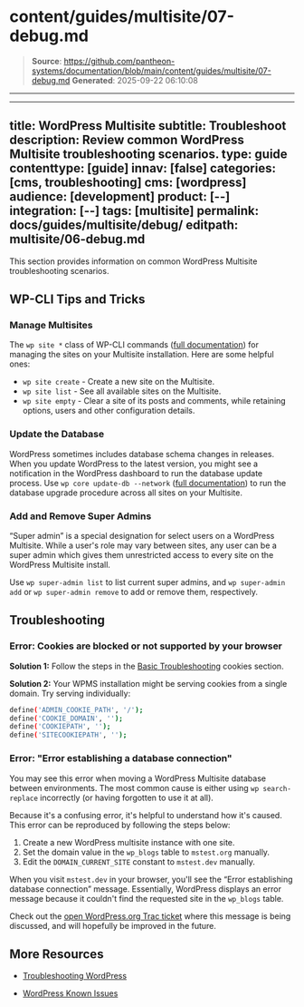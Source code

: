 # content/guides/multisite/07-debug.md

> **Source**: https://github.com/pantheon-systems/documentation/blob/main/content/guides/multisite/07-debug.md
> **Generated**: 2025-09-22 06:10:08

---

---
title: WordPress Multisite
subtitle: Troubleshoot
description: Review common WordPress Multisite troubleshooting scenarios.
type: guide
contenttype: [guide]
innav: [false]
categories: [cms, troubleshooting]
cms: [wordpress]
audience: [development]
product: [--]
integration: [--]
tags: [multisite]
permalink: docs/guides/multisite/debug/
editpath: multisite/06-debug.md
---

This section provides information on common WordPress Multisite troubleshooting scenarios.

## WP-CLI Tips and Tricks

### Manage Multisites

The `wp site *` class of WP-CLI commands ([full documentation](https://developer.wordpress.org/cli/commands/site/)) for managing the sites on your Multisite installation. Here are some helpful ones:

- `wp site create` - Create a new site on the Multisite.
- `wp site list` - See all available sites on the Multisite.
- `wp site empty` - Clear a site of its posts and comments, while retaining options, users and other configuration details.

### Update the Database

WordPress sometimes includes database schema changes in releases. When you update WordPress to the latest version, you might see a notification in the WordPress dashboard to run the database update process. Use `wp core update-db --network` ([full documentation](https://developer.wordpress.org/cli/commands/core/update-db/)) to run the database upgrade procedure across all sites on your Multisite.

### Add and Remove Super Admins

“Super admin” is a special designation for select users on a WordPress Multisite. While a user's role may vary between sites, any user can be a super admin which gives them unrestricted access to every site on the WordPress Multisite install.

Use `wp super-admin list` to list current super admins, and `wp super-admin add` or `wp super-admin remove` to add or remove them, respectively.

## Troubleshooting

### Error: Cookies are blocked or not supported by your browser

**Solution 1:** Follow the steps in the [Basic Troubleshooting](/basic-troubleshooting#error-cookies-are-blocked-or-not-supported-by-your-browser) cookies section.

**Solution 2:** Your WPMS installation might be serving cookies from a single domain. Try serving individually:

```bash
define('ADMIN_COOKIE_PATH', '/');
define('COOKIE_DOMAIN', '');
define('COOKIEPATH', '');
define('SITECOOKIEPATH', '');
```

### Error: "Error establishing a database connection"

You may see this error when moving a WordPress Multisite database between environments. The most common cause is either using `wp search-replace` incorrectly (or having forgotten to use it at all).

Because it's a confusing error, it's helpful to understand how it's caused. This error can be reproduced by following the steps below:


1. Create a new WordPress multisite instance with one site.
1. Set the domain value in the `wp_blogs` table to `mstest.org` manually.
1. Edit the `DOMAIN_CURRENT_SITE` constant to `mstest.dev` manually.

When you visit `mstest.dev` in your browser, you'll see the “Error establishing database connection” message. Essentially, WordPress displays an error message because it couldn't find the requested site in the `wp_blogs` table.

Check out the [open WordPress.org Trac ticket](https://core.trac.wordpress.org/ticket/41424) where this message is being discussed, and will hopefully be improved in the future.

<Partial file="configure-wp-site-networks-with-integrated-composer.md" />

## More Resources

- [Troubleshooting WordPress](/guides/wordpress-pantheon/troubleshooting)

- [WordPress Known Issues](/wordpress-known-issues)
